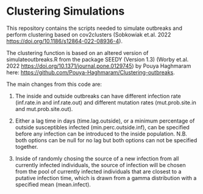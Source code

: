 # Clustering Simulations

This repository contains the scripts needed to simulate outbreaks and perform clustering based on cov2clusters (Sobkowiak et.al. 2022 https://doi.org/10.1186/s12864-022-08936-4).

The clustering function is based on an altered version of simulateoutbreaks.R from the package SEEDY (Version 1.3) (Worby et.al. 2022 https://doi.org/10.1371/journal.pone.0129745) by Pouya Haghmaram here: https://github.com/Pouya-Haghmaram/Clustering-outbreaks.

The main changes from this code are:

1. The inside and outside outbreaks can have different infection rate (inf.rate.in and inf.rate.out) and different mutation rates (mut.prob.site.in and mut.prob.site.out).

2. Either a lag time in days (time.lag.outside), or a minimum percentage of outside susceptibles infected (min.perc.outside.inf), can be specified before any infection can be introduced to the inside population. N.B. both options can be null for no lag but both options can not be specified together.

3. Inside of randomly chosing the source of a new infection from all currently infected individuals, the source of infection will be chosen from the pool of currently infected individuals that are closest to a putative infection time, which is drawn from a gamma distribution with a specified mean (mean.infect).



